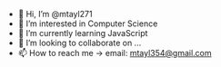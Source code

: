 - 👋 Hi, I’m @mtayl271
- 👀 I’m interested in Computer Science
- 🌱 I’m currently learning JavaScript
- 💞️ I’m looking to collaborate on ...
- 📫 How to reach me -> email: mtayl354@gmail.com

<!---
mtayl271/mtayl271 is a ✨ special ✨ repository because its `README.md` (this file) appears on your GitHub profile.
You can click the Preview link to take a look at your changes.
--->
